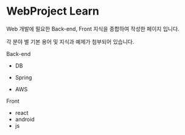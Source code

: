 # WebProject Learn

Web 개발에 필요한 Back-end, Front 지식을 종합하여 작성한 페이지 입니다.



각 분야 별 기본 용어 및 지식과 예제가 첨부되어 있습니다.



Back-end

- DB

- Spring

- AWS



Front

- react
- android
- js